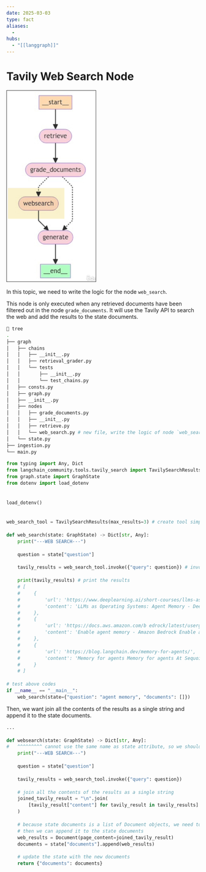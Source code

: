 ```yaml
---
date: 2025-03-03
type: fact
aliases:
  -
hubs:
  - "[[langgraph]]"
---
```


# Tavily Web Search Node

![graph-highlight-websearch.png](../assets/imgs/graph-highlight-websearch.png)

In this topic, we need to write the logic for the node `web_search`. 

This node is only executed when any retrieved documents have been filtered out in the node `grade_documents`. It will use the Tavily API to search the web and add the results to the state documents.

```sh
 tree
.
├── graph
│   ├── chains
│   │   ├── __init__.py
│   │   ├── retrieval_grader.py
│   │   └── tests
│   │       ├── __init__.py
│   │       └── test_chains.py
│   ├── consts.py
│   ├── graph.py
│   ├── __init__.py
│   ├── nodes
│   │   ├── grade_documents.py
│   │   ├── __init__.py
│   │   ├── retrieve.py
│   │   └── web_search.py # new file, write the logic of node `web_search` here
│   └── state.py
├── ingestion.py
└── main.py
```

```py
from typing import Any, Dict
from langchain_community.tools.tavily_search import TavilySearchResults
from graph.state import GraphState
from dotenv import load_dotenv


load_dotenv()


web_search_tool = TavilySearchResults(max_results=3) # create tool simply from the class TaviySearchResults

def web_search(state: GraphState) -> Dict[str, Any]:
    print("---WEB SEARCH---")

    question = state["question"]

    tavily_results = web_search_tool.invoke({"query": question}) # invoke the tool with the question to get the results

    print(tavily_results) # print the results
    # [
    #     {
    #         'url': 'https://www.deeplearning.ai/short-courses/llms-as-operating-systems-agent-memory/',
    #         'content': 'LLMs as Operating Systems: Agent Memory - DeepLe arning.AI Build ...'
    #     },
    #     {
    #         'url': 'https://docs.aws.amazon.com/b edrock/latest/userguide/agents-configure-memory.html',
    #         'content': 'Enable agent memory - Amazon Bedrock Enable agent memory - Amazon ...'
    #     },
    #     {
    #         'url': 'https://blog.langchain.dev/memory-for-agents/',
    #         'content': 'Memory for agents Memory for agents At Sequoia’s AI Ascent conference in ...'
    #     }
    # ]

# test above codes
if __name__ == "__main__":
    web_search(state={"question": "agent memory", "documents": []})

```

Then, we want join all the contents of the results as a single string and append it to the state documents.

```py
...

def websearch(state: GraphState) -> Dict[str, Any]:
#   ^^^^^^^^^ cannot use the same name as state attribute, so we should prevent to use `web_search` as the function name
    print("---WEB SEARCH---")

    question = state["question"]

    tavily_results = web_search_tool.invoke({"query": question})

    # join all the contents of the results as a single string
    joined_tavily_result = "\n".join(
        [tavily_result["content"] for tavily_result in tavily_results]
    ) 

    # because state documents is a list of Document objects, we need to convert the joined_tavily_result to a Document object
    # then we can append it to the state documents
    web_results = Document(page_content=joined_tavily_result)
    documents = state["documents"].append(web_results)

    # update the state with the new documents
    return {"documents": documents}

```





